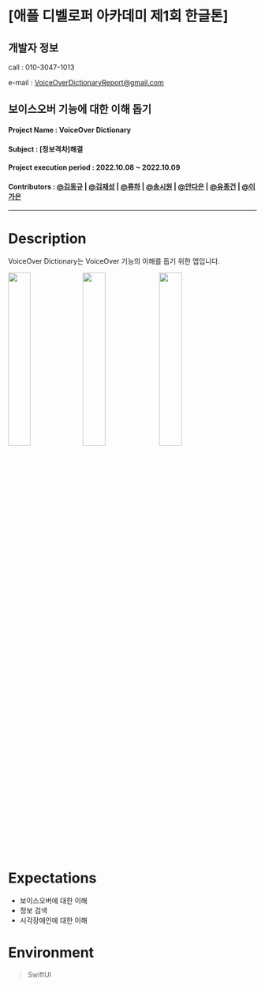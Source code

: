 

# [애플 디벨로퍼 아카데미 제1회 한글톤]

## 개발자 정보
call : 010-3047-1013
    
e-mail : VoiceOverDictionaryReport@gmail.com

## 보이스오버 기능에 대한 이해 돕기

#### Project Name : VoiceOver Dictionary

#### Subject : [정보격차]해결

#### Project execution period : 2022.10.08 ~ 2022.10.09

#### Contributors : [@김동규](https://github.com/Dorodong96) | [@김재성](https://github.com/GroundDev) |  [@류하](https://github.com/seodam-hst) | [@송시원](https://github.com/song-cool) | [@안다은](https://github.com/dana0315/Test-Kraken) | [@유종건](https://github.com/mycookie1) | [@이가은](https://github.com/rriver2) 

---------------------------------
# Description
VoiceOver Dictionary는 VoiceOver 기능의 이해를 돕기 위한 앱입니다.

<img src = "https://user-images.githubusercontent.com/103025266/194749111-5f170789-3f71-411e-a289-dfce6447674b.png" width = "30%" height = "30%"><img src = "https://user-images.githubusercontent.com/103025266/194749184-5f5f088b-7fc9-4f04-8150-4c6945ebe191.png" width = "30%" height = "30%"> <img src = "https://user-images.githubusercontent.com/103025266/194749232-1fa62926-67f9-40d7-b9ee-42368cea57f6.png" width = "30%" height = "30%"> 


# Expectations
* 보이스오버에 대한 이해
* 정보 검색
* 시각장애인에 대한 이해

# Environment
> SwiftUI
